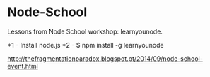 Node-School
===========

Lessons from Node School workshop: learnyounode.

*1 - Install node.js
*2 - $ npm install -g learnyounode

http://thefragmentationparadox.blogspot.pt/2014/09/node-school-event.html
